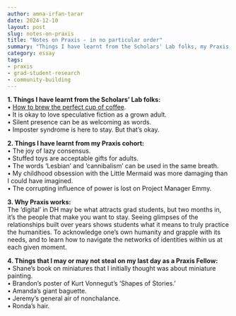 ```yaml
---
author: amna-irfan-tarar
date: 2024-12-10
layout: post
slug: notes-on-praxis
title: "Notes on Praxis - in no particular order"
summary: "Things I have learnt from the Scholars' Lab folks, my Praxis cohort, and why Praxis works."
category: essay
tags:
- praxis
- grad-student-research
- community-building
---
```


 **1.	Things I have learnt from the Scholars’ Lab folks:** <br>
•	[How to brew the perfect cup of coffee](https://coffee.scholarslab.org/).<br>
•	It is okay to love speculative fiction as a grown adult.<br>
•	Silent presence can be as welcoming as words.<br>
•	Imposter syndrome is here to stay. But that’s okay.<br>

**2. Things I have learnt from my Praxis cohort:** <br>
•	The joy of lazy consensus.<br>
•	Stuffed toys are acceptable gifts for adults.<br>
•	The words ‘Lesbian’ and ‘cannibalism’ can be used in the same breath.<br>
•	My childhood obsession with the Little Mermaid was more damaging than I could have imagined.<br>
•	The corrupting influence of power is lost on Project Manager Emmy.<br>

**3.	Why Praxis works:** <br>
The ‘digital’ in DH may be what attracts grad students, but two months in, it’s the people that make you want to stay. Seeing glimpses of the relationships built over years shows students what it means to truly practice the humanities. To acknowledge one’s own humanity and grapple with its needs, and to learn how to navigate the networks of identities within us at each given moment.

**4.	Things that I may or may not steal on my last day as a Praxis Fellow:** <br>
•	Shane’s book on miniatures that I initially thought was about miniature painting.<br>
•	Brandon’s poster of Kurt Vonnegut’s ‘Shapes of Stories.’ <br>
•	Amanda’s giant baguette.<br>
•	Jeremy’s general air of nonchalance.<br>
•	Ronda’s hair.<br>
